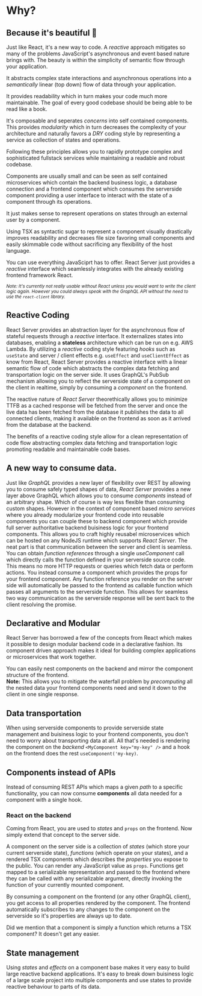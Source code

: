 # Why?

## Because it's beautiful 🥰

Just like React, it's a new way to code. A _reactive_ approach mitigates so many of the problems JavaScript's asynchronous and event based nature brings with. The beauty is within the simplicity of semantic flow through your application.

It abstracts complex state interactions and asynchronous operations into a _semantically_ linear (top down) flow of data through your application.

It provides readability which in turn makes your code much more maintainable. The goal of every good codebase should be being able to be read like a book.

It's composable and seperates _concerns_ into self contained components. This provides _modularity_ which in turn decreases the complexity of your architecture and naturally favors a _DRY_ coding style by representing a service as collection of states and operations.

Following these principles allows you to rapidly prototype complex and sophisticated fullstack services while maintaining a readable and robust codebase.

Components are usually small and can be seen as self contained microservices which contain the backend business logic, a database connection and a frontend component which consumes the serverside component providing a user interface to interact with the state of a component through its operations.

It just makes sense to represent operations on states through an external user by a component.

Using TSX as syntactic sugar to represent a component visually drastically improves readability and decreases file size favoring small components and easily skimmable code without sacrificing any flexibility of the host language.

You can use everything JavaSciprt has to offer. React Server just provides a _reactive_ interface which seamlessly integrates with the already existing frontend framework React.

<sub>_Note: It's currently not really usable without React unless you would want to write the client logic again. However you could always speak with the GraphQL API without the need to use the `react-client` library._</sub>

## Reactive Coding

React Server provides an abstraction layer for the asynchronous flow of stateful requests through a _reactive_ interface. It externalizes states into databases, enabling a **stateless** architecture which can be run on e.g. AWS Lambda.
By utilizing a _reactive_ coding style featuring _hooks_ such as `useState` and server / client effects e.g. `useEffect` and `useClientEffect` as know from React, React Server provides a reactive interface with a linear semantic flow of code which abstracts the complex data fetching and transportation logic on the server side. It uses GraphQL's PubSub mechanism allowing you to reflect the serverside state of a component on the client in realtime, simply by consuming a _component_ on the frontend.

The reactive nature of _React Server_ theorethically allows you to minimize TTFB as a cached response will be fetched from the server and once the live data has been fetched from the database it publishes the data to all connected clients, making it available on the frontend as soon as it arrived from the database at the backend.

The benefits of a reactive coding style allow for a clean representation of code flow abstracting complex data fetching and transportation logic promoting readable and maintainable code bases.

## A new way to consume data.

Just like _GraphQL_ provides a new layer of flexibility over REST by allowing you to consume safely typed shapes of data, _React Server_ provides a new layer above GraphQL which allows you to consume _components_ instead of an arbitrary shape. Which of course is way less flexible than consuming custom shapes. However in the context of component based _micro services_ where you already modularize your frontend code into reusable components you can couple these to backend component which provide full server authoritative backend buisiness logic for your frontend components. This allows you to craft highly reusabel microservices which can be hosted on any NodeJS runtime which supports _React Server_. The neat part is that communication between the server and client is seamless. You can obtain _function references_ through a single _useComponent_ call which directly calls the function defined in your serverside source code. This means no more HTTP requests or queries which fetch data or perform actions. You instead consume a component which provides the props for your frontend component. Any function reference you render on the server side will automatically be passed to the frontend as callable function which passes all arguments to the serverside function. This allows for seamless two way communication as the serverside response will be sent back to the client resolving the promise.

## Declarative and Modular

React Server has borrowed a few of the concepts from React which makes it possible to design modular backend code in a declarative fashion. Its component driven approach makes it ideal for building complex applications or microservices that work together.

You can easily nest components on the backend and mirror the component structure of the frontend.  
**Note:** This allows you to mitigate the waterfall problem by _precomputing_ all the nested data your frontend components need and send it down to the client in one single response.

## Data transportation

When using serverside components to provide serverside state management and buisiness logic to your frontend components, you don't need to worry about transporting data at all. All that's needed is rendering the component on the _backend_ `<MyComponent key="my-key" />` and a hook on the frontend does the rest `useComponent('my-key)`.

## Components instead of APIs

Instead of consuming REST APIs which maps a given _path_ to a specific functionality, you can now consume **components** all data needed for a component with a single hook.

### React on the backend

Coming from React, you are used to _states_ and `props` on the frontend. Now simply extend that concept to the server side.

A component on the server side is a collection of _states_ (which store your current serverside state), _functions_ (which operate on your states), and a rendered TSX components which describes the _properties_ you expose to the public. You can render any JavaScript value as `props`. Functions get mapped to a serializable representation and passed to the frontend where they can be called with any serializable argument, directly invoking the function of your currently mounted component.

By consuming a component on the frontend (or any other GraphQL client), you get access to all properties rendered by the component. The frontend automatically subscribes to any changes to the component on the serverside so it's properties are always up to date.

Did we mention that a component is simply a function which returns a TSX component? It doesn't get any easier.

## State management

Using _states_ and _effects_ on a component base makes it very easy to build large reactive backend applications. It's easy to break down buisiness logic of a large scale project into multiple components and use states to provide reactive behaviour to parts of its data.
